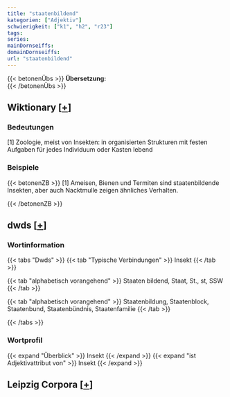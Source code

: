 ```yaml
---
title: "staatenbildend"
kategorien: ["Adjektiv"]
schwierigkeit: ["k1", "h2", "r23"]
tags:
series:
mainDornseiffs:
domainDornseiffs:
url: "staatenbildend"
---
```


{{< betonenÜbs >}}
**Übersetzung:**  
{{< /betonenÜbs >}}

## Wiktionary [[+](https://de.wiktionary.org/wiki/staatenbildend)]

### Bedeutungen
[1] Zoologie, meist von Insekten: in organisierten Strukturen mit festen Aufgaben für jedes Individuum oder Kasten lebend  

### Beispiele
{{< betonenZB >}}
[1] Ameisen, Bienen und Termiten sind staatenbildende Insekten, aber auch Nacktmulle zeigen ähnliches Verhalten.  

{{< /betonenZB >}}


## dwds [[+](https://www.dwds.de/wb/staatenbildend)]

### Wortinformation
{{< tabs "Dwds" >}}
{{< tab "Typische Verbindungen" >}}
Insekt
{{< /tab >}}

{{< tab "alphabetisch vorangehend" >}}
Staaten bildend, Staat, St., st, SSW
{{< /tab >}}

{{< tab "alphabetisch vorangehend" >}}
Staatenbildung, Staatenblock, Staatenbund, Staatenbündnis, Staatenfamilie
{{< /tab >}}

{{< /tabs >}}

### Wortprofil
{{< expand "Überblick" >}} Insekt {{< /expand >}}
{{< expand "ist Adjektivattribut von" >}} Insekt {{< /expand >}}

## Leipzig Corpora [[+](https://corpora.uni-leipzig.de/en/res?word=staatenbildend&corpusId=deu_newscrawl-public_2018)]

